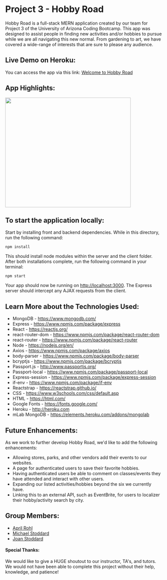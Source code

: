 # Project 3 - Hobby Road
Hobby Road is a full-stack MERN application created by our team for Project 3 of the University of Arizona Coding Bootcamp. This app was designed to assist people in finding new activities and/or hobbies to pursue while we are all navigating this new normal. From gardening to art, we have covered a wide-range of interests that are sure to please any audience.

## Live Demo on Heroku:

You can access the app via this link: [Welcome to Hobby Road](https://frozen-shore-51007.herokuapp.com/)

## App Highlights:

<img src="public/img/hobbyroad.gif" width="400" height="350"/>
<br>

## To start the application locally:
Start by installing front and backend dependencies. While in this directory, run the following command:
```
npm install
```
This should install node modules within the server and the client folder. After both installations complete, run the following command in your terminal:
```
npm start
```
Your app should now be running on <http://localhost:3000>. The Express server should intercept any AJAX requests from the client.

## Learn More about the Technologies Used:
-   MongoDB - https://www.mongodb.com/
-   Express - https://www.npmjs.com/package/express
-   React - https://reactjs.org/
-   react-router-dom - https://www.npmjs.com/package/react-router-dom
-   react-router - https://www.npmjs.com/package/react-router
-   Node - https://nodejs.org/en/
-   Axios - https://www.npmjs.com/package/axios
-   body-parser - https://www.npmjs.com/package/body-parser
-   bcryptjs - https://www.npmjs.com/package/bcryptjs
-   Passport.js - http://www.passportjs.org/
-   Passport-local - https://www.npmjs.com/package/passport-local
-   Express-session - https://www.npmjs.com/package/express-session
-   if-env - https://www.npmjs.com/package/if-env
-   Reactstrap - https://reactstrap.github.io/
-   CSS - https://www.w3schools.com/css/default.asp
-   HTML - https://html.com/
-   Google Fonts - https://fonts.google.com/
-   Heroku - http://heroku.com
-   mLab MongoDB - https://elements.heroku.com/addons/mongolab

## Future Enhancements:
As we work to further develop Hobby Road, we'd like to add the following enhancements:
- Allowing stores, parks, and other vendors add their events to our websites.
- A page for authenticated users to save their favorite hobbies.
- Having authenticated users be able to comment on classes/events they have attended and interact with other users.
- Expanding our listed activities/hobbies beyond the six we currently have.
- Linking this to an external API, such as EventBrite, for users to localizer their hobby/activity search by city.

## Group Members:
-   <a href="https://github.com/arohl2015" target="_blank"> April Rohl </a>
-   <a href="https://github.com/mikeystoddard" target="_blank"> Michael Stoddard </a>
-   <a href="https://github.com/avalonmtg" target="_blank"> Joan Stoddard </a>

#### Special Thanks:
We would like to give a HUGE shoutout to our instructor, TA's, and tutors. We would not have been able to complete this project without their help, knowledge, and patience!

